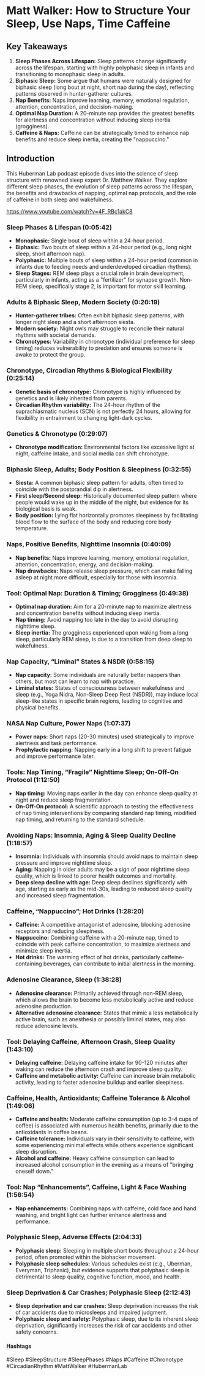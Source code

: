 # Matt Walker: How to Structure Your Sleep, Use Naps, Time Caffeine

## Key Takeaways

1. **Sleep Phases Across Lifespan:**  Sleep patterns change significantly across the lifespan, starting with highly polyphasic sleep in infants and transitioning to monophasic sleep in adults.
2. **Biphasic Sleep:** Some argue that humans were naturally designed for biphasic sleep (long bout at night, short nap during the day), reflecting patterns observed in hunter-gatherer cultures.
3. **Nap Benefits:** Naps improve learning, memory, emotional regulation, attention, concentration, and decision-making.
4. **Optimal Nap Duration:** A 20-minute nap provides the greatest benefits for alertness and concentration without inducing sleep inertia (grogginess).
5. **Caffeine & Naps:** Caffeine can be strategically timed to enhance nap benefits and reduce sleep inertia, creating the "nappuccino."

## Introduction

This Huberman Lab podcast episode dives into the science of sleep structure with renowned sleep expert Dr. Matthew Walker.  They explore different sleep phases, the evolution of sleep patterns across the lifespan, the benefits and drawbacks of napping, optimal nap protocols, and the role of caffeine in both sleep and wakefulness.

https://www.youtube.com/watch?v=4F_RBc1akC8

### Sleep Phases & Lifespan (0:05:42)

- **Monophasic:** Single bout of sleep within a 24-hour period.
- **Biphasic:** Two bouts of sleep within a 24-hour period (e.g., long night sleep, short afternoon nap).
- **Polyphasic:** Multiple bouts of sleep within a 24-hour period (common in infants due to feeding needs and underdeveloped circadian rhythms).
- **Sleep Stages:**  REM sleep plays a crucial role in brain development, particularly in infants, acting as a "fertilizer" for synapse growth. Non-REM sleep, specifically stage 2, is important for motor skill learning.

### Adults & Biphasic Sleep, Modern Society (0:20:19)

- **Hunter-gatherer tribes:**  Often exhibit biphasic sleep patterns, with longer night sleep and a short afternoon siesta.
- **Modern society:**  Night owls may struggle to reconcile their natural rhythms with societal demands.
- **Chronotypes:**  Variability in chronotype (individual preference for sleep timing) reduces vulnerability to predation and ensures someone is awake to protect the group.

### Chronotype, Circadian Rhythms & Biological Flexibility (0:25:14)

- **Genetic basis of chronotype:**  Chronotype is highly influenced by genetics and is likely inherited from parents.
- **Circadian Rhythm variability:**  The 24-hour rhythm of the suprachiasmatic nucleus (SCN) is not perfectly 24 hours, allowing for flexibility in entrainment to changing light-dark cycles.

### Genetics & Chronotype (0:29:07)

- **Chronotype modification:**  Environmental factors like excessive light at night, caffeine intake, and social media can shift chronotype.

### Biphasic Sleep, Adults; Body Position & Sleepiness (0:32:55)

- **Siesta:**  A common biphasic sleep pattern for adults, often timed to coincide with the postprandial dip in alertness.
- **First sleep/Second sleep:**  Historically documented sleep pattern where people would wake up in the middle of the night, but evidence for its biological basis is weak.
- **Body position:**  Lying flat horizontally promotes sleepiness by facilitating blood flow to the surface of the body and reducing core body temperature.

### Naps, Positive Benefits, Nighttime Insomnia (0:40:09)

- **Nap benefits:**  Naps improve learning, memory, emotional regulation, attention, concentration, energy, and decision-making.
- **Nap drawbacks:**  Naps release sleep pressure, which can make falling asleep at night more difficult, especially for those with insomnia.

### Tool: Optimal Nap: Duration & Timing; Grogginess (0:49:38)

- **Optimal nap duration:**  Aim for a 20-minute nap to maximize alertness and concentration benefits without inducing sleep inertia.
- **Nap timing:**  Avoid napping too late in the day to avoid disrupting nighttime sleep.
- **Sleep inertia:**  The grogginess experienced upon waking from a long sleep, particularly REM sleep, is due to a transition from deep sleep to wakefulness.

### Nap Capacity, “Liminal” States & NSDR (0:58:15)

- **Nap capacity:**  Some individuals are naturally better nappers than others, but most can learn to nap with practice.
- **Liminal states:**  States of consciousness between wakefulness and sleep (e.g., Yoga Nidra, Non-Sleep Deep Rest (NSDR)), may induce local sleep-like states in specific brain regions, leading to cognitive and physical benefits.

### NASA Nap Culture, Power Naps (1:07:37)

- **Power naps:**  Short naps (20-30 minutes) used strategically to improve alertness and task performance.
- **Prophylactic napping:**  Napping early in a long shift to prevent fatigue and improve performance later.

### Tools: Nap Timing, “Fragile” Nighttime Sleep; On-Off-On Protocol (1:12:50)

- **Nap timing:**  Moving naps earlier in the day can enhance sleep quality at night and reduce sleep fragmentation.
- **On-Off-On protocol:**  A scientific approach to testing the effectiveness of nap timing interventions by comparing standard nap timing, modified nap timing, and returning to the standard schedule.

### Avoiding Naps: Insomnia, Aging & Sleep Quality Decline (1:18:57)

- **Insomnia:**  Individuals with insomnia should avoid naps to maintain sleep pressure and improve nighttime sleep.
- **Aging:**  Napping in older adults may be a sign of poor nighttime sleep quality, which is linked to poorer health outcomes and mortality.
- **Deep sleep decline with age:**  Deep sleep declines significantly with age, starting as early as the mid-30s, leading to reduced sleep quality and increased sleep fragmentation.

### Caffeine, “Nappuccino”; Hot Drinks (1:28:20)

- **Caffeine:**  A competitive antagonist of adenosine, blocking adenosine receptors and reducing sleepiness.
- **Nappuccino:**  Combining caffeine with a 20-minute nap, timed to coincide with peak caffeine concentration, to maximize alertness and minimize sleep inertia.
- **Hot drinks:**  The warming effect of hot drinks, particularly caffeine-containing beverages, can contribute to initial alertness in the morning.

### Adenosine Clearance, Sleep (1:38:28)

- **Adenosine clearance:**  Primarily achieved through non-REM sleep, which allows the brain to become less metabolically active and reduce adenosine production.
- **Alternative adenosine clearance:**  States that mimic a less metabolically active brain, such as anesthesia or possibly liminal states, may also reduce adenosine levels.

### Tool: Delaying Caffeine, Afternoon Crash, Sleep Quality (1:43:10)

- **Delaying caffeine:**  Delaying caffeine intake for 90-120 minutes after waking can reduce the afternoon crash and improve sleep quality.
- **Caffeine and metabolic activity:**  Caffeine can increase brain metabolic activity, leading to faster adenosine buildup and earlier sleepiness.

### Caffeine, Health, Antioxidants; Caffeine Tolerance & Alcohol (1:49:06)

- **Caffeine and health:**  Moderate caffeine consumption (up to 3-4 cups of coffee) is associated with numerous health benefits, primarily due to the antioxidants in coffee beans.
- **Caffeine tolerance:**  Individuals vary in their sensitivity to caffeine, with some experiencing minimal effects while others experience significant sleep disruption.
- **Alcohol and caffeine:**  Heavy caffeine consumption can lead to increased alcohol consumption in the evening as a means of "bringing oneself down."

### Tool: Nap “Enhancements”, Caffeine, Light & Face Washing (1:56:54)

- **Nap enhancements:**  Combining naps with caffeine, cold face and hand washing, and bright light can further enhance alertness and performance.

### Polyphasic Sleep, Adverse Effects (2:04:33)

- **Polyphasic sleep:**  Sleeping in multiple short bouts throughout a 24-hour period, often promoted within the biohacker movement.
- **Polyphasic sleep schedules:**  Various schedules exist (e.g., Uberman, Everyman, Triphasic), but evidence supports that polyphasic sleep is detrimental to sleep quality, cognitive function, mood, and health.

### Sleep Deprivation & Car Crashes; Polyphasic Sleep (2:12:43)

- **Sleep deprivation and car crashes:**  Sleep deprivation increases the risk of car accidents due to microsleeps and impaired judgment.
- **Polyphasic sleep and safety:**  Polyphasic sleep, due to its inherent sleep deprivation, significantly increases the risk of car accidents and other safety concerns.

#### Hashtags

#Sleep #SleepStructure #SleepPhases #Naps #Caffeine #Chronotype #CircadianRhythm #MattWalker #HubermanLab 
